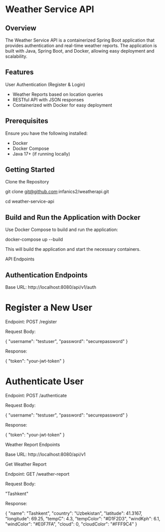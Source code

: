 # Weather Service API

## Overview

The Weather Service API is a containerized Spring Boot application that provides authentication and real-time weather reports. The application is built with Java, Spring Boot, and Docker, allowing easy deployment and scalability.

## Features

User Authentication (Register & Login)

- Weather Reports based on location queries
- RESTful API with JSON responses
- Containerized with Docker for easy deployment

## Prerequisites

Ensure you have the following installed:

- Docker
- Docker Compose
- Java 17+ (if running locally)

## Getting Started

Clone the Repository

git clone git@github.com:infanics2/weatherapi.git

cd weather-service-api

## Build and Run the Application with Docker

Use Docker Compose to build and run the application:

docker-compose up --build

This will build the application and start the necessary containers.

API Endpoints

## Authentication Endpoints

Base URL: http://localhost:8080/api/v1/auth

# Register a New User

Endpoint: POST /register

Request Body:

{
"username": "testuser",
"password": "securepassword"
}

Response:

{
"token": "your-jwt-token"
}

# Authenticate User

Endpoint: POST /authenticate

Request Body:

{
"username": "testuser",
"password": "securepassword"
}

Response:

{
"token": "your-jwt-token"
}

Weather Report Endpoints

Base URL: http://localhost:8080/api/v1

Get Weather Report

Endpoint: GET /weather-report

Request Body:

"Tashkent"

Response:

{
    "name": "Tashkent",
    "country": "Uzbekistan",
    "latitude": 41.3167,
    "longitude": 69.25,
    "tempC": 4.3,
    "tempColor": "#D1F2D3",
    "windKph": 6.1,
    "windColor": "#E0F7FA",
    "cloud": 0,
    "cloudColor": "#FFF9C4"
}
